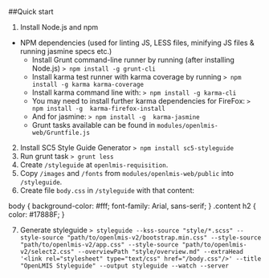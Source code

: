 ##Quick start

1. Install Node.js and npm

- NPM dependencies (used for linting JS, LESS files, minifying JS files & running jasmine specs etc.)
  * Install Grunt command-line runner by running (after installing Node.js)
    `> npm install -g grunt-cli`
  * Install karma test runner with karma coverage by running
    `> npm install -g karma karma-coverage`
  * Install karma command line with:
    `> npm install -g karma-cli`
  * You may need to install further karma dependencies for FireFox:
    `> npm install -g  karma-firefox-install`
  * And for jasmine:
    `> npm install -g  karma-jasmine`
  * Grunt tasks available can be found in `modules/openlmis-web/Gruntfile.js`

2. Install SC5 Style Guide Generator
   `> npm install sc5-styleguide`
3. Run grunt task
   `> grunt less`
4. Create `/styleguide` at `openlmis-requisition`.
5. Copy `/images` and `/fonts` from `modules/openlmis-web/public` into `/styleguide`.
6. Create file `body.css` in `/styleguide` with that content:

  body {
    background-color: #fff;
    font-family: Arial, sans-serif;
  }
  .content h2 {
    color: #17888F;
  }

7. Generate styleguide
   `> styleguide --kss-source "style/*.scss" --style-source "path/to/openlmis-v2/bootstrap.min.css" --style-source "path/to/openlmis-v2/app.css" --style-source "path/to/openlmis-v2/select2.css" --overviewPath "style/overview.md" --extraHead '<link rel="stylesheet" type="text/css" href="/body.css"/>' --title "OpenLMIS Styleguide" --output styleguide --watch --server`

